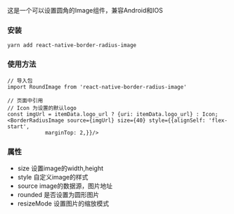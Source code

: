 这是一个可以设置圆角的Image组件，兼容Android和IOS
### 安装
```
yarn add react-native-border-radius-image
```
### 使用方法
```
// 导入包
import RoundImage from 'react-native-border-radius-image'

// 页面中引用
// Icon 为设置的默认logo
const imgUrl = itemData.logo_url ? {uri: itemData.logo_url} : Icon;
<BorderRadiusImage source={imgUrl} size={40} style={{alignSelf: 'flex-start',
            marginTop: 2,}}/>
```

### 属性
- size 设置image的width,height
- style 自定义image的样式
- source image的数据源，图片地址
- rounded 是否设置为圆形图片
- resizeMode 设置图片的缩放模式